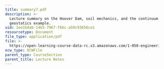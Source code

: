 ```yaml
---
title: summary7.pdf
description: >-
  Lecture summary on the Hoover Dam, soil mechanics, and the continuum model:
  geostatics example.
uid: 1ee1b4ab-14b5-7967-f6bc-a59c93656ce1
resourcetype: Document
file_type: application/pdf
file: >-
  https://open-learning-course-data-rc.s3.amazonaws.com/1-050-engineering-mechanics-i-fall-2007/1ee1b4ab14b57967f6bca59c93656ce1_summary7.pdf
ocw_type: OCWFile
parent_type: CourseSection
parent_title: Lecture Notes
---
```

